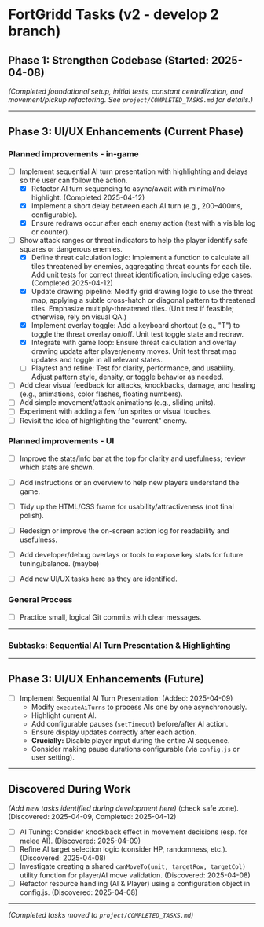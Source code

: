 # FortGridd Tasks (v2 - develop 2 branch)

## Phase 1: Strengthen Codebase (Started: 2025-04-08)
*(Completed foundational setup, initial tests, constant centralization, and movement/pickup refactoring. See `project/COMPLETED_TASKS.md` for details.)*

---
## Phase 3: UI/UX Enhancements (Current Phase)

### Planned improvements - in-game
*   [ ] Implement sequential AI turn presentation with highlighting and delays so the user can follow the action.
    *   [x] Refactor AI turn sequencing to async/await with minimal/no highlight. (Completed 2025-04-12)
    *   [X] Implement a short delay between each AI turn (e.g., 200–400ms, configurable).
    *   [X] Ensure redraws occur after each enemy action (test with a visible log or counter).
*   [ ] Show attack ranges or threat indicators to help the player identify safe squares or dangerous enemies.
    *   [x] Define threat calculation logic: Implement a function to calculate all tiles threatened by enemies, aggregating threat counts for each tile. Add unit tests for correct threat identification, including edge cases. (Completed 2025-04-12)
    *   [X] Update drawing pipeline: Modify grid drawing logic to use the threat map, applying a subtle cross-hatch or diagonal pattern to threatened tiles. Emphasize multiply-threatened tiles. (Unit test if feasible; otherwise, rely on visual QA.)
    *   [X] Implement overlay toggle: Add a keyboard shortcut (e.g., "T") to toggle the threat overlay on/off. Unit test toggle state and redraw.
    *   [X] Integrate with game loop: Ensure threat calculation and overlay drawing update after player/enemy moves. Unit test threat map updates and toggle in all relevant states.
    *   [ ] Playtest and refine: Test for clarity, performance, and usability. Adjust pattern style, density, or toggle behavior as needed.
*   [ ] Add clear visual feedback for attacks, knockbacks, damage, and healing (e.g., animations, color flashes, floating numbers).
*   [ ] Add simple movement/attack animations (e.g., sliding units).
*   [ ] Experiment with adding a few fun sprites or visual touches.
*   [ ] Revisit the idea of highlighting the "current" enemy.

### Planned improvements - UI
*   [ ] Improve the stats/info bar at the top for clarity and usefulness; review which stats are shown.
*   [ ] Add instructions or an overview to help new players understand the game.
*   [ ] Tidy up the HTML/CSS frame for usability/attractiveness (not final polish).
*   [ ] Redesign or improve the on-screen action log for readability and usefulness.
*   [ ] Add developer/debug overlays or tools to expose key stats for future tuning/balance. (maybe)

*   [ ] Add new UI/UX tasks here as they are identified.

### General Process
*   [ ] Practice small, logical Git commits with clear messages.

---

### Subtasks: Sequential AI Turn Presentation & Highlighting




---
## Phase 3: UI/UX Enhancements (Future)

*   [ ] Implement Sequential AI Turn Presentation: (Added: 2025-04-09)
    *   Modify `executeAiTurns` to process AIs one by one asynchronously.
    *   Highlight current AI.
    *   Add configurable pauses (`setTimeout`) before/after AI action.
    *   Ensure display updates correctly after each action.
    *   **Crucially:** Disable player input during the entire AI sequence.
    *   Consider making pause durations configurable (via `config.js` or user setting).

---
## Discovered During Work
*(Add new tasks identified during development here)*
(check safe zone). (Discovered: 2025-04-09, Completed: 2025-04-12)
 *   [ ] AI Tuning: Consider knockback effect in movement decisions (esp. for melee AI). (Discovered: 2025-04-09)
 *   [ ] Refine AI target selection logic (consider HP, randomness, etc.). (Discovered: 2025-04-08)
 *   [ ] Investigate creating a shared `canMoveTo(unit, targetRow, targetCol)` utility function for player/AI move validation. (Discovered: 2025-04-08)
*   [ ] Refactor resource handling (AI & Player) using a configuration object in config.js. (Discovered: 2025-04-08)

---
*(Completed tasks moved to `project/COMPLETED_TASKS.md`)*
